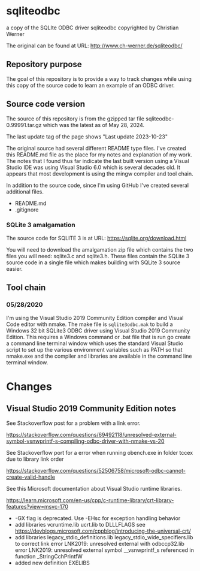 # sqliteodbc
a copy of the SQLIte ODBC driver sqliteodbc copyrighted by Christian Werner

The original can be found at URL: http://www.ch-werner.de/sqliteodbc/

## Repository purpose

The goal of this repository is to provide a way to track changes while using this copy of the source code
to learn an example of an ODBC driver.

## Source code version

The source of this repository is from the gzipped tar file sqliteodbc-0.99991.tar.gz which was the latest as of May 28, 2024.

The last update tag of the page shows "Last update 2023-10-23"

The original source had several different README type files. I've created this README.md file as the place for my notes and
explanation of my work. The notes that I found thus far indicate the last built version using a Visual Studio IDE was using
Visual Studio 6.0 which is several decades old. It appears that most development is using the mingw compiler and tool chain.

In addition to the source code, since I'm using GitHub I've created several additional files.
 - README.md 
 - .gitignore

### SQLite 3 amalgamation

The source code for SQLITE 3 is at URL: https://sqlite.org/download.html

You will need to download the amalgamation zip file which contains the two files you
will need: sqlite3.c and sqlite3.h. These files contain the SQLite 3 source code in
a single file which makes building with SQLite 3 source easier.

## Tool chain

### 05/28/2020

I'm using the Visual Studio 2019 Community Edition compiler and Visual Code editor with nmake. The make file is `sqlite3odbc.mak`
to build a Windows 32 bit SQLite3 ODBC driver using Visual Studio 2019 Community Edition. This requires a Windows command or .bat
file that is run go create a command line terminal window which uses the standard Visual Studio script to set up the various
environment variables such as PATH so that nmake.exe and the compiler and libraries are available in the command line terminal window.

# Changes

## Visual Studio 2019 Community Edition notes

See Stackoverflow post for a problem with a link error.

https://stackoverflow.com/questions/69492118/unresolved-external-symbol-vsnwprintf-s-compiling-odbc-driver-with-nmake-vs-20

See Stackoverflow port for a error when running obench.exe in folder tccex due to library link order

https://stackoverflow.com/questions/52506758/microsoft-odbc-cannot-create-valid-handle

See this Microsoft documentation about Visual Studio runtime libraries.

https://learn.microsoft.com/en-us/cpp/c-runtime-library/crt-library-features?view=msvc-170

 -  -GX flag is deprecated. Use -EHsc for exception handling behavior
 - add libraries vcruntime.lib ucrt.lib to DLLLFLAGS 
   see https://devblogs.microsoft.com/cppblog/introducing-the-universal-crt/
 -  add libraries legacy_stdio_definitions.lib legacy_stdio_wide_specifiers.lib
    to correct link error LNK2019: unresolved external with odbccp32.lib
    error LNK2019: unresolved external symbol __vsnwprintf_s referenced in function _StringCchPrintfW
 - added new definition EXELIBS
